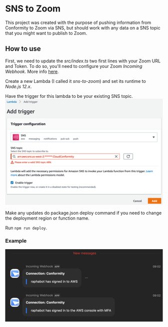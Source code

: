 # SNS to Zoom

This project was created with the purpose of pushing information from Conformity to Zoom via SNS, but should work with any data on a SNS topic that you might want to publish to Zoom.

## How to use

First, we need to update the *src/index.ts* two first lines with your Zoom URL and Token. To do so, you'll need to configure your Zoom *Incoming Webhook*. More info [here](https://zoomappdocs.docs.stoplight.io/incoming-webhook-chatbot).

Create a new Lambda (I called it *sns-to-zoom*) and set its runtime to *Node.js 12.x*.

Have the trigger for this lambda to be your existing SNS topic.
![Trigger configuration](images/trigger.png)


Make any updates do package.json deploy command if you need to change the deployment region or function name.

Run ``npm run deploy``.

### Example

![Lambda working!](images/screenshot.png)
